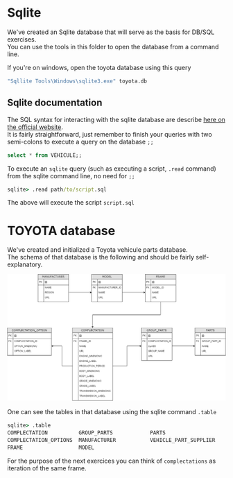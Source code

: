 # Sqlite

We've created an Sqlite database that will serve as the basis for DB/SQL exercises.  
You can use the tools in this folder to open the database from a command line.  

If you're on windows, open the toyota database using this query
```cmd
"Sqllite Tools\Windows\sqlite3.exe" toyota.db
```

## Sqlite documentation

The SQL syntax for interacting with the sqlite database are describe [here on the official website](https://www.sqlite.org/lang.html).  
It is fairly straightforward, just remember to finish your queries with two semi-colons to execute a query on the database `;;`  

```sql
select * from VEHICULE;;
```

To execute an `sqlite` query (such as executing a script, `.read` command) from the sqlite command line, no need for `;;`
```cmd
sqlite> .read path/to/script.sql
```
The above will execute the script `script.sql`

# TOYOTA database

We've created and initialized a Toyota vehicule parts database.  
The schema of that database is the following and should be fairly self-explanatory.  

![Toyota DB](img/toyota_parts.drawio.png)

One can see the tables in that database using the sqlite command `.table`
```cmd
sqlite> .table
COMPLECTATION          GROUP_PARTS            PARTS
COMPLECTATION_OPTIONS  MANUFACTURER           VEHICLE_PART_SUPPLIER
FRAME                  MODEL
```

For the purpose of the next exercices you can think of `complectations` as iteration of the same frame.